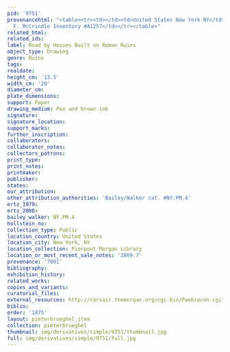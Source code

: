```yaml
---
pid: '9751'
provenancehtml: "<table><tr><td></td><td>United States New York NY</td><td>Joseph
  F. McCrindle Inventory #A1257</td></tr></table>"
related_html:
related_ids:
label: Road by Houses Built on Roman Ruins
object_type: Drawing
genre: Ruins
tags:
realdate:
height_cm: '13.5'
width_cm: '20'
diameter_cm:
plate_dimensions:
support: Paper
drawing_medium: Pen and brown ink
signature:
signature_location:
support_marks:
further_inscription:
collaborators:
collaborator_notes:
collectors_patrons:
print_type:
print_notes:
printmaker:
publisher:
states:
our_attribution:
other_attribution_authorities: 'Bailey/Walker cat. #NY.PM.4'
ertz_1979:
ertz_2008:
bailey_walker: NY.PM.4
hollstein_no:
collection_type: Public
location_country: United States
location_city: New York, NY
location_collection: Pierpont Morgan Library
location_or_most_recent_sale_notes: '2009.7'
provenance: '7001'
bibliography:
exhibition_history:
related_works:
copies_and_variants:
curatorial_files:
external_resources: http://corsair.themorgan.org/cgi-bin/Pwebrecon.cgi?BBID=283123
biblio:
order: '1075'
layout: pieterbrueghel_item
collection: pieterbrueghel
thumbnail: img/derivatives/simple/9751/thumbnail.jpg
full: img/derivatives/simple/9751/full.jpg
---
```

